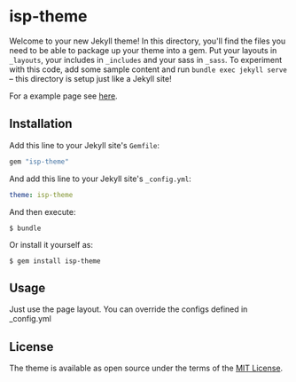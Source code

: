 # isp-theme

Welcome to your new Jekyll theme! In this directory, you'll find the files you need to be able to package up your theme into a gem. Put your layouts in `_layouts`, your includes in `_includes` and your sass in `_sass`. To experiment with this code, add some sample content and run `bundle exec jekyll serve` – this directory is setup just like a Jekyll site!

For a example page see [here](https://github.com/Miterion/isp-site-template).

## Installation

Add this line to your Jekyll site's `Gemfile`:

```ruby
gem "isp-theme"
```

And add this line to your Jekyll site's `_config.yml`:

```yaml
theme: isp-theme
```

And then execute:

    $ bundle

Or install it yourself as:

    $ gem install isp-theme

## Usage

Just use the page layout. You can override the configs defined in _config.yml

## License

The theme is available as open source under the terms of the [MIT License](https://opensource.org/licenses/MIT).


